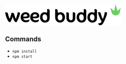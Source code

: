 ![](https://raw.githubusercontent.com/shadiaali/Garduino/master/app/images/logo.png)

## Commands
- ```npm install```
- ```npm start```